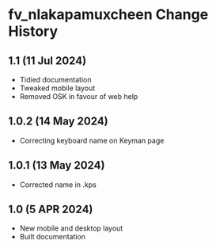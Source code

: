 fv_nlakapamuxcheen Change History
====================
1.1 (11 Jul 2024)
----------------
* Tidied documentation
* Tweaked mobile layout
* Removed OSK in favour of web help

1.0.2 (14 May 2024)
----------------
* Correcting keyboard name on Keyman page

1.0.1 (13 May 2024)
----------------
* Corrected name in .kps

1.0 (5 APR 2024)
----------------
* New mobile and desktop layout
* Built documentation
